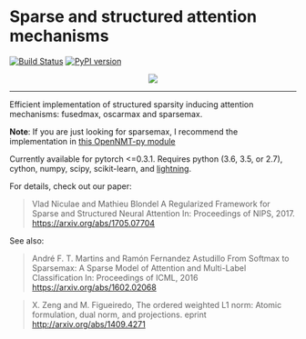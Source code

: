 # Sparse and structured attention mechanisms
[![Build Status](https://travis-ci.org/vene/sparse-structured-attention.svg?branch=master)](https://travis-ci.org/vene/sparse-structured-attention)
[![PyPI version](https://badge.fury.io/py/torchsparseattn.svg)](https://badge.fury.io/py/torchsparseattn)

<p align="center"><img src="fusedmax.png" /></p>

--------------------------------------------------------------------------------

Efficient implementation of structured sparsity inducing
attention mechanisms: fusedmax, oscarmax and sparsemax.

**Note**: If you are just looking for sparsemax, I recommend the implementation in [this OpenNMT-py module](https://github.com/OpenNMT/OpenNMT-py/blob/master/onmt/modules/sparse_activations.py#L41)

Currently available for pytorch <=0.3.1. Requires python
(3.6, 3.5, or 2.7), cython, numpy, scipy, scikit-learn,
and [lightning](http://contrib.scikit-learn.org/lightning/).

For details, check out our paper:

> Vlad Niculae and Mathieu Blondel
> A Regularized Framework for Sparse and Structured Neural Attention
> In: Proceedings of NIPS, 2017. 
> https://arxiv.org/abs/1705.07704 

See also:

> André F. T. Martins and Ramón Fernandez Astudillo
> From Softmax to Sparsemax: A Sparse Model of Attention and Multi-Label Classification
> In: Proceedings of ICML, 2016
> https://arxiv.org/abs/1602.02068

> X. Zeng and M. Figueiredo,
> The ordered weighted L1 norm: Atomic formulation, dual norm, and projections.
> eprint http://arxiv.org/abs/1409.4271

